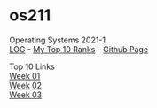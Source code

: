 # os211
Operating Systems 2021-1<br>
[LOG](https://hanifahaputri.github.io/os211/TXT/mylog.txt) - [My Top 10 Ranks](https://hanifahaputri.github.io/os211/TXT/myrank.txt) - [Github Page](https://github.com/hanifahaputri/os211)<br> 

Top 10 Links <br>
[Week 01](https://hanifahaputri.github.io/os211/W01/)<br>
[Week 02](https://hanifahaputri.github.io/os211/W02/)<br>
[Week 03](https://hanifahaputri.github.io/os211/W03/)<br>
